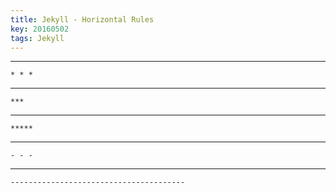 ```yaml
---
title: Jekyll - Horizontal Rules
key: 20160502
tags: Jekyll
---
```


* * *

<!--more-->

    * * *

***

    ***

*****

    *****

- - -

    - - -

---------------------------------------

    ---------------------------------------
